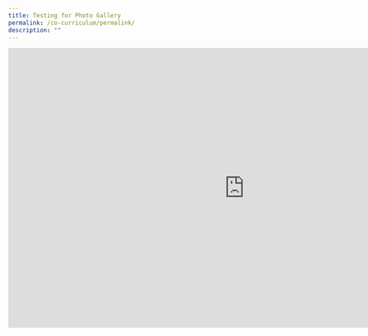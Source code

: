 ```yaml
---
title: Testing for Photo Gallery
permalink: /co-curriculum/permalink/
description: ""
---
```

<iframe src="https://docs.google.com/presentation/d/e/2PACX-1vQdDolAJTNsccF6_o0kyTaOP5pYV8xcr0P-i26QG2IjnW8dQBQkWc6yEpUNFMyM5kglQLaIycQ8Xnfd/embed?start=true&amp;loop=true&amp;delayms=3000" frameborder="0" width="960" height="569" allowfullscreen="true"></iframe>